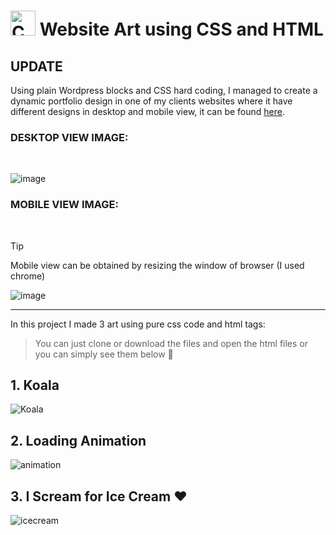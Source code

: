 # <img src="https://static-00.iconduck.com/assets.00/artist-palette-emoji-1024x1023-fvf1h542.png" alt="CSS ART" height=40 width=40/>  Website Art using CSS and HTML
## UPDATE
Using plain Wordpress blocks and CSS hard coding, I managed to create a dynamic portfolio design in one of my clients websites where it have different designs in desktop and mobile view, it can be found [here](https://ihabfrancisdesigns.com/portfolio/).
<br>

### DESKTOP VIEW IMAGE:
<br>

![image](https://github.com/user-attachments/assets/88b5dd6b-2d9d-4a98-a801-112c5bf99c87)

### MOBILE VIEW IMAGE:
<br>

>[!TIP]
> Mobile view can be obtained by resizing the window of browser (I used chrome)

![image](https://github.com/user-attachments/assets/3dc14421-e106-4c0d-bb91-635393be7644)

----
In this project I made 3 art using pure css code and html tags:
> You can just clone or download the files and open the html files or you can simply see them below 🥰

## 1. Koala
![Koala](https://github.com/user-attachments/assets/a94fbaf2-916e-42d0-baa6-b9f149c8f1c5)

## 2. Loading Animation
![animation](https://github.com/user-attachments/assets/77c720c4-0c0f-411f-a01b-a026ab813946)

## 3. I Scream for Ice Cream ❤️
![icecream](https://github.com/user-attachments/assets/fcb907c6-1d9f-4ec9-9d95-3d4d3f9d6c0a)
